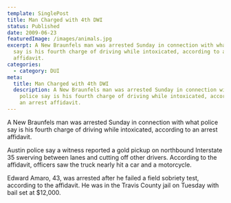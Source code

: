 ```yaml
---
template: SinglePost
title: Man Charged with 4th DWI
status: Published
date: 2009-06-23
featuredImage: /images/animals.jpg
excerpt: A New Braunfels man was arrested Sunday in connection with what police
  say is his fourth charge of driving while intoxicated, according to an arrest
  affidavit.
categories:
  - category: DUI
meta:
  title: Man Charged with 4th DWI
  description: A New Braunfels man was arrested Sunday in connection with what
    police say is his fourth charge of driving while intoxicated, according to
    an arrest affidavit.
---
```

<!--StartFragment-->

A New Braunfels man was arrested Sunday in connection with what police say is his fourth charge of driving while intoxicated, according to an arrest affidavit.

Austin police say a witness reported a gold pickup on northbound Interstate 35 swerving between lanes and cutting off other drivers. According to the affidavit, officers saw the truck nearly hit a car and a motorcycle.

Edward Amaro, 43, was arrested after he failed a field sobriety test, according to the affidavit. He was in the Travis County jail on Tuesday with bail set at $12,000.

<!--EndFragment-->